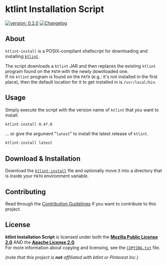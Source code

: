 <!--
  Copyright (c) 2022 Michael Federczuk
  SPDX-License-Identifier: CC-BY-SA-4.0
-->

# ktlint Installation Script #

[version_shield]: https://img.shields.io/badge/version-0.2.0-informational.svg
[release_page]: https://github.com/mfederczuk/ktlint-install/releases/tag/v0.2.0 "Release v0.2.0"
[![version: 0.2.0][version_shield]][release_page]
[![Changelog](https://img.shields.io/badge/-Changelog-informational.svg)](CHANGELOG.md "Changelog")

## About ##

`ktlint-install` is a POSIX-compliant shellscript for downloading and installing [`ktlint`][ktlint].

The script downloads a `ktlint` JAR and then replaces the existing `ktlint` program found on the `PATH` with the newly
downloaded one.  
If no `ktlint` program is found on the `PATH` (e.g.: it's not installed in the first place), then the default location
for it to get installed in is `/usr/local/bin`.

[ktlint]: https://github.com/pinterest/ktlint

## Usage ##

Simply execute the script with the version name of `ktlint` that you want to install:

```sh
ktlint-install 0.47.0
```

... or give the argument "`latest`" to install the latest release of `ktlint`.

```sh
ktlint-install latest
```

## Download & Installation ##

Download the [`ktlint-install`](ktlint-install) file and optionally move it into a directory that is inside your
`PATH` environment variable.

## Contributing ##

Read through the [Contribution Guidelines](CONTRIBUTING.md) if you want to contribute to this project.

## License ##

**ktlint Installation Script** is licensed under both the [**Mozilla Public License 2.0**](LICENSES/MPL-2.0.txt) AND the
[**Apache License 2.0**](LICENSES/Apache-2.0.txt).  
For more information about copying and licensing, see the [`COPYING.txt`](COPYING.txt) file.

_(note that this project is **not** affiliated with ktlint or Pinterest Inc.)_
